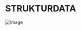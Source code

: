 # STRUKTURDATA
![Image](https://github.com/user-attachments/assets/7c9bc414-bccd-4817-a4be-916dd9618b57)
